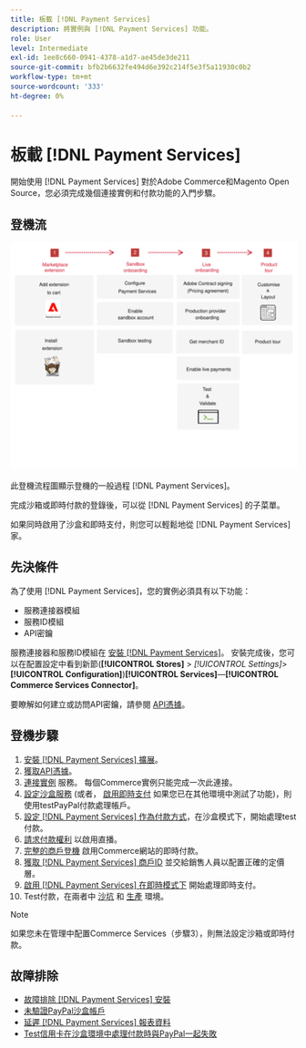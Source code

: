 ```yaml
---
title: 板載 [!DNL Payment Services]
description: 將實例與 [!DNL Payment Services] 功能。
role: User
level: Intermediate
exl-id: 1ee8c660-0941-4378-a1d7-ae45de3de211
source-git-commit: bfb2b6632fe494d6e392c214f5e3f5a11930c0b2
workflow-type: tm+mt
source-wordcount: '333'
ht-degree: 0%

---
```


# 板載 [!DNL Payment Services]

開始使用 [!DNL Payment Services] 對於Adobe Commerce和Magento Open Source，您必須完成幾個連接實例和付款功能的入門步驟。

## 登機流

![登機流](assets/onboarding-diagram.svg)

此登機流程圖顯示登機的一般過程 [!DNL Payment Services]。

完成沙箱或即時付款的登錄後，可以從 [!DNL Payment Services] 的子菜單。

如果同時啟用了沙盒和即時支付，則您可以輕鬆地從 [!DNL Payment Services] 家。

## 先決條件

為了使用 [!DNL Payment Services]，您的實例必須具有以下功能：

* 服務連接器模組
* 服務ID模組
* API密鑰

服務連接器和服務ID模組在 [安裝 [!DNL Payment Services]](install.md)。 安裝完成後，您可以在配置設定中看到新節(**[!UICONTROL Stores]** > _[!UICONTROL Settings]_>**[!UICONTROL Configuration]**)**[!UICONTROL Services]**—**[!UICONTROL Commerce Services Connector]**。

要瞭解如何建立或訪問API密鑰，請參閱 [API憑據](#obtain-api-credentials)。

## 登機步驟

1. [安裝 [!DNL Payment Services] 擴展](install.md#get-payment-services)。
1. [獲取API憑據](connect.md#obtain-api-credentials)。
1. [連接實例](connect.md#configure-commerce-services) 服務。 每個Commerce實例只能完成一次此連接。
1. [設定沙盒服務](sandbox.md#enable-sandbox-testing) (或者， [啟用即時支付](sandbox.md#enable-live-payments) 如果您已在其他環境中測試了功能)，則使用testPayPal付款處理帳戶。
1. [設定 [!DNL Payment Services] 作為付款方式](production.md#set-payment-services-as-payment-method)，在沙盒模式下，開始處理test付款。
1. [請求付款權利](production.md#request-payments-entitlement-from-adobe) 以啟用直播。
1. [完整的商戶登機](production.md#complete-merchant-onboarding) 啟用Commerce網站的即時付款。
1. [獲取 [!DNL Payment Services] 商戶ID](production.md#configure-pricing-tier) 並交給銷售人員以配置正確的定價層。
1. [啟用 [!DNL Payment Services] 在即時模式下](production.md#enable-live-payments) 開始處理即時支付。
1. Test付款，在兩者中 [沙坑](sandbox.md#test-in-sandbox-environment) 和 [生產](production.md#test-in-production) 環境。

>[!NOTE]
>
>如果您未在管理中配置Commerce Services（步驟3），則無法設定沙箱或即時付款。

## 故障排除

* [故障排除 [!DNL Payment Services] 安裝](https://support.magento.com/hc/en-us/articles/4406603542541)
* [未驗證PayPal沙盒帳戶](https://support.magento.com/hc/en-us/articles/4406954952461)
* [延遲 [!DNL Payment Services] 報表資料](https://support.magento.com/hc/en-us/articles/4406114741517)
* [Test信用卡在沙盒環境中處理付款時與PayPal一起失敗](https://support.magento.com/hc/en-us/articles/5201041963917)
